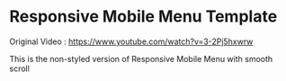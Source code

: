 # Responsive Mobile Menu Template

Original Video : https://www.youtube.com/watch?v=3-2Pj5hxwrw
 
This is the non-styled version of Responsive Mobile Menu with smooth scroll
